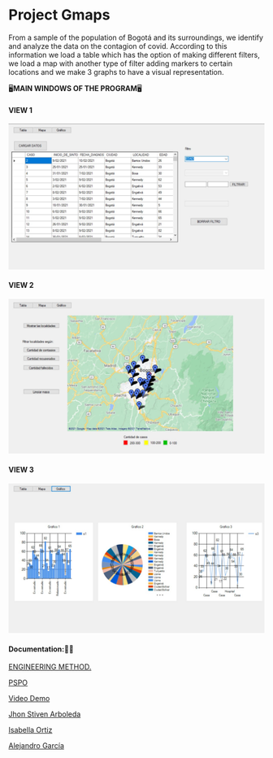 # Project Gmaps

From a sample of the population of Bogotá and its surroundings, we identify and analyze the data on the contagion of covid. According to this information we load a table which has the option of making different filters, we load a map with another type of filter adding markers to certain locations and we make 3 graphs to have a visual representation.

🖥️**MAIN WINDOWS OF THE PROGRAM**🖥️

#### **VIEW 1**
![Vista 1](https://github.com/AleGarQ/Gmaps-workshop/blob/main/Gmaps/images/Vista1.jpeg)
#### **VIEW 2**
![Vista 2](https://github.com/AleGarQ/Gmaps-workshop/blob/main/Gmaps/images/Vista2.jpeg "Vista 2")
#### **VIEW 3**
![Vista 3](https://github.com/AleGarQ/Gmaps-workshop/blob/main/Gmaps/images/Vista3.jpeg "Vista 3")

#### Documentation:📃📃

[ENGINEERING METHOD.](https://github.com/AleGarQ/Gmaps-workshop/blob/main/Gmaps/docs/Engineering_Method.pdf "ENGINEERING METHOD.")

[PSPO](https://github.com/AleGarQ/Gmaps-workshop/tree/main/Gmaps/docs/PSP0 "PSPO")

[Video Demo](https://youtu.be/YxHjGNMzA6Q "Video Demo")


[Jhon Stiven Arboleda](https://github.com/StivenArboleda "Jhon Stiven Arboleda")

[Isabella Ortiz](https://github.com/isabellaortiz5 "Isabella Ortiz")

[Alejandro García](https://github.com/AleGarQ "Alejandro García")
